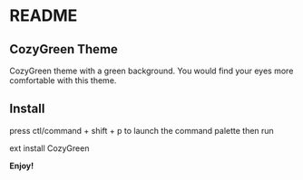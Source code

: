 # README
## CozyGreen Theme

CozyGreen theme with a green background. You would find your eyes more comfortable with this theme.

## Install

press ctl/command + shift + p to launch the command palette then run

ext install CozyGreen

**Enjoy!**
